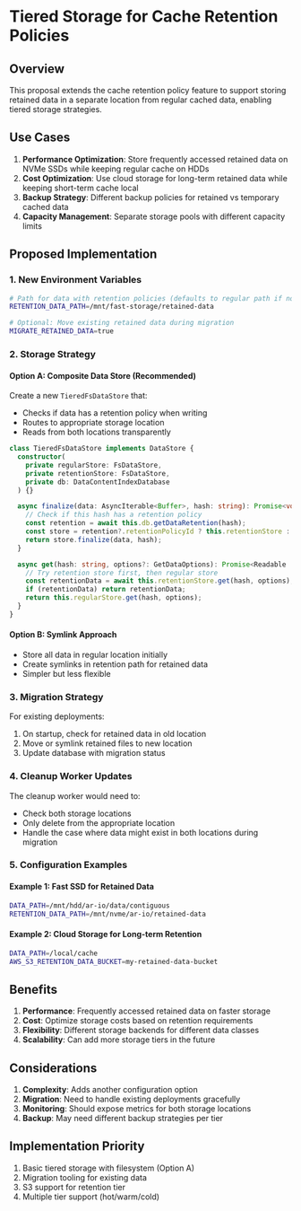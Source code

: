 # Tiered Storage for Cache Retention Policies

## Overview

This proposal extends the cache retention policy feature to support storing retained data in a separate location from regular cached data, enabling tiered storage strategies.

## Use Cases

1. **Performance Optimization**: Store frequently accessed retained data on NVMe SSDs while keeping regular cache on HDDs
2. **Cost Optimization**: Use cloud storage for long-term retained data while keeping short-term cache local
3. **Backup Strategy**: Different backup policies for retained vs temporary cached data
4. **Capacity Management**: Separate storage pools with different capacity limits

## Proposed Implementation

### 1. New Environment Variables

```bash
# Path for data with retention policies (defaults to regular path if not set)
RETENTION_DATA_PATH=/mnt/fast-storage/retained-data

# Optional: Move existing retained data during migration
MIGRATE_RETAINED_DATA=true
```

### 2. Storage Strategy

#### Option A: Composite Data Store (Recommended)

Create a new `TieredFsDataStore` that:
- Checks if data has a retention policy when writing
- Routes to appropriate storage location
- Reads from both locations transparently

```typescript
class TieredFsDataStore implements DataStore {
  constructor(
    private regularStore: FsDataStore,
    private retentionStore: FsDataStore,
    private db: DataContentIndexDatabase
  ) {}

  async finalize(data: AsyncIterable<Buffer>, hash: string): Promise<void> {
    // Check if this hash has a retention policy
    const retention = await this.db.getDataRetention(hash);
    const store = retention?.retentionPolicyId ? this.retentionStore : this.regularStore;
    return store.finalize(data, hash);
  }

  async get(hash: string, options?: GetDataOptions): Promise<Readable | undefined> {
    // Try retention store first, then regular store
    const retentionData = await this.retentionStore.get(hash, options);
    if (retentionData) return retentionData;
    return this.regularStore.get(hash, options);
  }
}
```

#### Option B: Symlink Approach

- Store all data in regular location initially
- Create symlinks in retention path for retained data
- Simpler but less flexible

### 3. Migration Strategy

For existing deployments:

1. On startup, check for retained data in old location
2. Move or symlink retained files to new location
3. Update database with migration status

### 4. Cleanup Worker Updates

The cleanup worker would need to:
- Check both storage locations
- Only delete from the appropriate location
- Handle the case where data might exist in both locations during migration

### 5. Configuration Examples

#### Example 1: Fast SSD for Retained Data
```bash
DATA_PATH=/mnt/hdd/ar-io/data/contiguous
RETENTION_DATA_PATH=/mnt/nvme/ar-io/retained-data
```

#### Example 2: Cloud Storage for Long-term Retention
```bash
DATA_PATH=/local/cache
AWS_S3_RETENTION_DATA_BUCKET=my-retained-data-bucket
```

## Benefits

1. **Performance**: Frequently accessed retained data on faster storage
2. **Cost**: Optimize storage costs based on retention requirements  
3. **Flexibility**: Different storage backends for different data classes
4. **Scalability**: Can add more storage tiers in the future

## Considerations

1. **Complexity**: Adds another configuration option
2. **Migration**: Need to handle existing deployments gracefully
3. **Monitoring**: Should expose metrics for both storage locations
4. **Backup**: May need different backup strategies per tier

## Implementation Priority

1. Basic tiered storage with filesystem (Option A)
2. Migration tooling for existing data
3. S3 support for retention tier
4. Multiple tier support (hot/warm/cold)